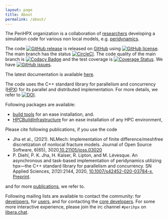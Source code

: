 ```yaml
---
layout: page
title: About
permalink: /about/
---
```


The PeriHPX organization is a collaboration of [researchers](/team) developing a simulation code for various non local models, e.g. [peridynamics](https://en.wikipedia.org/wiki/Peridynamics). 

The code [![GitHub release](https://img.shields.io/github/release/PeriHPX/PeriHPX.svg)](https://GitHub.com/PeriHPX/PeriHPX/releases/) is released on [GitHub](https://github.com/PeriHPX) using [![GitHub license](https://img.shields.io/github/license/PeriHPX/PeriHPX.svg)](https://github.com/PeriHPX/PeriHPX/blob/main/LICENSE). The main branch has the status [![CircleCI](https://circleci.com/gh/nonlocalmodels/NLMech.svg?style=shield)](https://circleci.com/gh/nonlocalmodels/nonlocalheatequation). The code quality of the main branch is [![Codacy Badge](https://app.codacy.com/project/badge/Grade/dba3a9de609941adad34f3a49e3b813c)](https://www.codacy.com/gh/PeriHPX/PeriHPX/dashboard?utm_source=github.com&amp;utm_medium=referral&amp;utm_content=PeriHPX/PeriHPX&amp;utm_campaign=Badge_Grade) and the test coverage is [![Coverage Status](https://coveralls.io/repos/github/nonlocalmodels/NLMech/badge.svg?branch=master)](https://coveralls.io/github/nonlocalmodels/NLMech?branch=master). We have [![GitHub issues](https://img.shields.io/github/issues/PeriHPX/PeriHPX.svg)](https://github.com/PeriHPX/PeriHpx/issues).

The latest documentation is available [here](https://perihpx.github.io/documentation/).

The code uses the C++ standard library for parallelism and concurrency ([HPX](https://github.com/STEllAR-GROUP)) for its parallel and distributed implementation. For more details, we refer to [![DOI](https://joss.theoj.org/papers/10.21105/joss.02352/status.svg)](https://doi.org/10.21105/joss.02352). 

Following packages are available:

* [build tools](https://github.com/perihpx/buildscripts) for an ease installation, and.
* [HPCBuildInfrastructure](https://github.com/perihpx/HPCBuildInfrastructure) for an ease installation of any HPC environment,

Please cite following publications, if you use the code

* Jha et al., (2021). NLMech: Implementation of finite difference/meshfree discretization of nonlocal fracture models. Journal of Open Source Software, 6(65), 3020,[10.21105/joss.03020](https://doi.org/10.21105/joss.03020)
*  P. Diehl, P. K. Jha, H. Kaiser, R. Lipton, and M. Lévesque. An asynchronous and task-based implementation of peridynamics utilizing hpx—the C++ standard library for parallelism and concurrency. SN Applied Sciences, 2(12):2144, 2020, [10.1007/s42452-020-03784-x](https://doi.org/10.1007/s42452-020-03784-x), [Preprint](https://arxiv.org/abs/1806.06917). 

and for more [publications](https://perihpx.github.io/publications/), we refer to. 

Following mailing lists are available to contact the community: for [developers](https://groups.google.com/g/perihpx-developers), for [users](https://groups.google.com/g/perihpx-users), and for contacting the [core developers](https://groups.google.com/g/perihpx-fellows). For some more interactive experience, please join the irc channel `#perihpx` on [libera.chat](https://web.libera.chat).  

